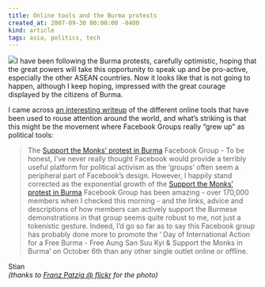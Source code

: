 ```yaml
---
title: Online tools and the Burma protests
created_at: 2007-09-30 00:00:00 -0400
kind: article
tags: asia, politics, tech
---
```


![](http://farm2.static.flickr.com/1076/1459528678_beb7604333_m.jpg)I
have been following the Burma protests, carefully optimistic, hoping
that the great powers will take this opportunity to speak up and be
pro-active, especially the other ASEAN countries. Now it looks like that
is not going to happen, although I keep hoping, impressed with the great
courage displayed by the citizens of Burma.

I came across [an interesting
writeup](http://www.tamaleaver.net/2007/09/30/blogging-burma/) of the
different online tools that have been used to rouse attention around the
world, and what’s striking is that this might be the movement where
Facebook Groups really “grew up” as political tools:

> The [Support the Monks’ protest in
> Burma](http://uwaedu.facebook.com/group.php?gid=24957770200) Facebook
> Group - To be honest, I’ve never really thought Facebook would provide
> a terribly useful platform for political activism as the ‘groups’
> often seem a peripheral part of Facebook’s design. However, I happily
> stand corrected as the exponential growth of the [Support the Monks’
> protest in
> Burma](http://uwaedu.facebook.com/group.php?gid=24957770200) Facebook
> Group has been amazing - over 170,000 members when I checked this
> morning - and the links, advice and descriptions of how members can
> actively support the Burmese demonstrations in that group seems quite
> robust to me, not just a tokenistic gesture. Indeed, I’d go so far as
> to say this Facebook group has probably done more to promote the ‘ Day
> of International Action for a Free Burma - Free Aung San Suu Kyi &
> Support the Monks in Burma’ on October 6th than any other single
> outlet online or offline.

Stian\
 *(thanks to [Franz Patzig @
flickr](http://flickr.com/photos/franzlife/) for the photo)*
